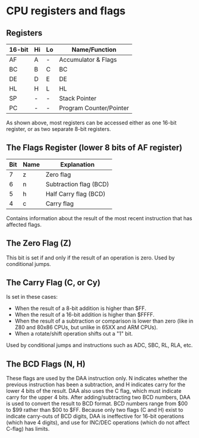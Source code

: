 # CPU registers and flags

## Registers

16-bit |Hi |Lo | Name/Function
-------|---|---|--------------
   AF  | A | - | Accumulator & Flags
   BC  | B | C | BC
   DE  | D | E | DE
   HL  | H | L | HL
   SP  | - | - | Stack Pointer
   PC  | - | - | Program Counter/Pointer

As shown above, most registers can be accessed either as one 16-bit
register, or as two separate 8-bit registers.

## The Flags Register (lower 8 bits of AF register)

Bit | Name | Explanation
----|------|-------
  7 |   z  | Zero flag
  6 |   n  | Subtraction flag (BCD)
  5 |   h  | Half Carry flag (BCD)
  4 |   c  | Carry flag

Contains information about the result of the most recent instruction that has affected
flags.

## The Zero Flag (Z)

This bit is set if and only if the result of an operation is zero. Used by conditional jumps.

## The Carry Flag (C, or Cy)

Is set in these cases:
- When the result of a 8-bit addition is higher than $FF.
- When the result of a 16-bit addition is higher than $FFFF.
- When the result of a subtraction or comparison
is lower than zero (like in Z80 and 80x86 CPUs, but unlike in
65XX and ARM CPUs).
- When a rotate/shift operation shifts out a \"1\" bit.

Used by conditional jumps and
instructions such as ADC, SBC, RL, RLA, etc.

## The BCD Flags (N, H)

These flags are used by the DAA instruction only. N indicates
whether the previous instruction has been a subtraction,
and H indicates carry for the lower 4 bits of the result. DAA also uses the C flag,
which must indicate carry for the upper 4 bits. After adding/subtracting two
BCD numbers, DAA is used to convert the result to BCD format. BCD
numbers range from $00 to $99 rather than $00 to $FF. Because only two flags
(C and H) exist to indicate carry-outs of BCD digits, DAA is ineffective for
16-bit operations (which have 4 digits), and use for INC/DEC operations
(which do not affect C-flag) has limits.

